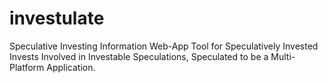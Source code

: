 # investulate
Speculative Investing Information Web-App Tool for Speculatively Invested Invests Involved in Investable Speculations, Speculated to be a Multi-Platform Application.
